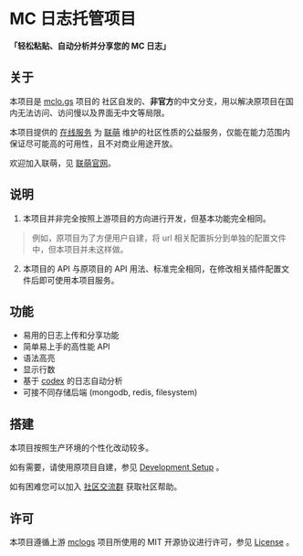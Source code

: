 # MC 日志托管项目

**「轻松粘贴、自动分析并分享您的 MC 日志」**

## 关于

本项目是 [mclo.gs](https://mclo.gs) 项目的 社区自发的、**非官方**的中文分支，用以解决原项目在国内无法访问、访问慢以及界面无中文等局限。

本项目提供的 [在线服务](https://logs.lianmoe.cn) 为 [联萌](https://www.lianmoe.cn) 维护的社区性质的公益服务，仅能在能力范围内保证尽可能高的可用性，且不对商业用途开放。

欢迎加入联萌，见 [联萌官网](https://www.lianmoe.cn)。 

## 说明

1. 本项目并非完全按照上游项目的方向进行开发，但基本功能完全相同。

> 例如，原项目为了方便用户自建，将 url 相关配置拆分到单独的配置文件中，但本项目并未这样做。

2. 本项目的 API 与原项目的 API 用法、标准完全相同，在修改相关插件配置文件后即可使用本项目服务。

## 功能

* 易用的日志上传和分享功能
* 简单易上手的高性能 API 
* 语法高亮
* 显示行数
* 基于 [codex](https://github.com/aternosorg/codex-minecraft) 的日志自动分析
* 可接不同存储后端 (mongodb, redis, filesystem)

## 搭建

本项目按照生产环境的个性化改动较多。

如有需要，请使用原项目自建，参见 [Development Setup](https://github.com/Lianmoe/mclogs#development-setup) 。

如有困难您可以加入 [社区交流群](https://qm.qq.com/cgi-bin/qm/qr?authKey=aifKEcRSapH3pgCIIQ58qJmRs0QtiiNkeiMK3eldabfI0TJGYKje5YMgP%2FVjTFRY&k=YdLYzpkxXUwwlie6HJ1GjcnC0BgWN3es&noverify=0&group_code=749988690) 获取社区帮助。

## 许可

本项目遵循上游 [mclogs](https://github.com/aternosorg/mclogs) 项目所使用的 MIT 开源协议进行许可，参见 [License](LICENSE) 。
